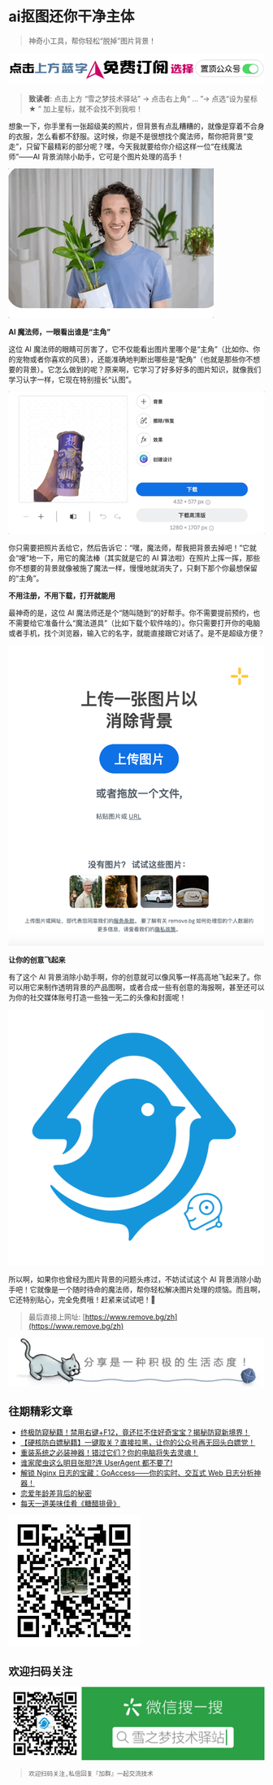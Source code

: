 # ai抠图还你干净主体

> 神奇小工具，帮你轻松“脱掉”图片背景！

![微信公众号「雪之梦技术驿站」](/assets/picgo/6f3b53a1d54f77563e71b92645f520a7.gif)

> **致读者**: 点击上方 “雪之梦技术驿站” → 点击右上角“ ... ”→ 点选“设为星标 ★ ” 加上星标，就不会找不到我啦！

想象一下，你手里有一张超级美的照片，但背景有点乱糟糟的，就像是穿着不合身的衣服，怎么看都不舒服。这时候，你是不是很想找个魔法师，帮你把背景“变走”，只留下最精彩的部分呢？嘿，今天我就要给你介绍这样一位“在线魔法师”——AI 背景消除小助手，它可是个图片处理的高手！

![](/assets/picgo/f73eafc5e2d78589884fad9a5ffbedce.gif)

**AI 魔法师，一眼看出谁是“主角”**

这位 AI 魔法师的眼睛可厉害了，它不仅能看出图片里哪个是“主角”（比如你、你的宠物或者你喜欢的风景），还能准确地判断出哪些是“配角”（也就是那些你不想要的背景）。它怎么做到的呢？原来啊，它学习了好多好多的图片知识，就像我们学习认字一样，它现在特别擅长“认图”。

![](/assets/picgo/2dac305b062482b41eaf7e922f489dec.gif)

你只需要把照片丢给它，然后告诉它：“嘿，魔法师，帮我把背景去掉吧！”它就会“嗖”地一下，用它的魔法棒（其实就是它的 AI 算法啦）在照片上挥一挥，那些你不想要的背景就像被施了魔法一样，慢慢地就消失了，只剩下那个你最想保留的“主角”。

**不用注册，不用下载，打开就能用**

最神奇的是，这位 AI 魔法师还是个“随叫随到”的好帮手。你不需要提前预约，也不需要给它准备什么“魔法道具”（比如下载个软件啥的）。你只需要打开你的电脑或者手机，找个浏览器，输入它的名字，就能直接跟它对话了。是不是超级方便？

![](/assets/picgo/a1b75a8b131a292b2afe6e546935025e.png)

**让你的创意飞起来**

有了这个 AI 背景消除小助手啊，你的创意就可以像风筝一样高高地飞起来了。你可以用它来制作透明背景的产品图啊，或者合成一些有创意的海报啊，甚至还可以为你的社交媒体账号打造一些独一无二的头像和封面呢！

![](/assets/picgo/9886c8f35871a65b3d7df054993dd517.png)

所以啊，如果你也曾经为图片背景的问题头疼过，不妨试试这个 AI 背景消除小助手吧！它就像是一个随时待命的魔法师，帮你轻松解决图片处理的烦恼。而且啊，它还特别贴心，完全免费哦！赶紧来试试吧！🚀

> 最后直接上网址: [https://www.remove.bg/zh](https://www.remove.bg/zh)

![](/assets/picgo/cd9f7e9d2938f5974adc667be85e1c78.png)

## 往期精彩文章

- [终极防窥秘籍！禁用右键+F12，竟还拦不住好奇宝宝？揭秘防窥新境界！](https://mp.weixin.qq.com/s?__biz=MzU3NTc1MDMwOQ==&mid=2247485664&idx=1&sn=b3cccb1d3da0c4dc4c3fe67312dba788&chksm=fd1f212aca68a83c7ba61f9f930b3d21aa700d5b4dee7beb3c793a707e5858eeddb1c7d18a26&token=440466482&lang=zh_CN#rd)
- [【硬核防白嫖秘籍】一键取关？直接拉黑，让你的公众号再无回头白嫖党！](https://mp.weixin.qq.com/s?__biz=MzU3NTc1MDMwOQ==&mid=2247485193&idx=1&sn=d873ab35b0e987dd868e1685d89dc547&chksm=fd1f2ec3ca68a7d54faed25b3830545c86351802991170a9d8bd86bfe85f305beaf5b2843632&token=156946282&lang=zh_CN#rd)
- [重装系统之必装神器！错过它们？你的电脑将失去灵魂！](https://mp.weixin.qq.com/s?__biz=MzU3NTc1MDMwOQ==&mid=2247484698&idx=1&sn=c874dbfa2f3550b4ea1e88854d4ef80d&chksm=fd1f2cd0ca68a5c6dffa5bf67da755a09aee73d26bb97e67f42d18e0463d3cad2a2fe9e1703f&token=312545539&lang=zh_CN#rd)
- [谁家爬虫这么明目张胆?连 UserAgent 都不要了!](https://mp.weixin.qq.com/s?__biz=MzU3NTc1MDMwOQ==&mid=2247484695&idx=1&sn=91c6afb16c400ac5c23d7e13b4d4971f&chksm=fd1f2cddca68a5cbdecd9e383efd87461af8f8d00e9495a33063ade73f72eceb207cdc93615f&token=312545539&lang=zh_CN#rd)
- [解锁 Nginx 日志的宝藏：GoAccess——你的实时、交互式 Web 日志分析神器！](https://mp.weixin.qq.com/s?__biz=MzU3NTc1MDMwOQ==&mid=2247484364&idx=1&sn=aad6e42c99bacd72322024f9d5e95239&chksm=fd1f2a06ca68a3105e948e6a1db7098fadd6e5e74fe0cbb87ce736af749611df9611db9216fe&token=312545539&lang=zh_CN#rd)
- [恋爱年龄差背后的秘密](https://mp.weixin.qq.com/s?__biz=MzkyODczMzMyNA==&mid=2247484177&idx=1&sn=bb9e916c34bfaa9c4559a556df295d48&chksm=c21502f2f5628be4149cf91a652d500b23b1c1da2279fd6a09990c1967c0f8a52d3a5995bb5c&token=658409695&lang=zh_CN#rd)
- [每天一道美味佳肴《糖醋排骨》](https://mp.weixin.qq.com/s?__biz=MzkyODczMzMyNA==&mid=2247484315&idx=2&sn=dc77fadf4cd5dd3a22bf055b3fee300f&chksm=c2150278f5628b6eb64dd78ebef9d0dda668bdef2a5d73214a1f622235a00212dbcae7058092&token=658409695&lang=zh_CN#rd)

![](/assets/picgo/31f9180b2c2601eb166e885a92d804e3.jpg)

## 欢迎扫码关注

![微信公众号「雪之梦技术驿站」](/assets/picgo/a92b2e6f79ec25e79869ec6783fba19a.jpg)

> `欢迎扫码关注,私信回复『加群』一起交流技术`
